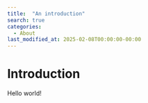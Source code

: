 ```yaml
---
title:  "An introduction"
search: true
categories: 
  - About
last_modified_at: 2025-02-08T00:00:00-00:00
---
```


# Introduction
Hello world!
```